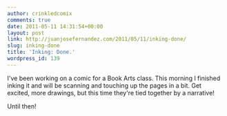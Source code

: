 ```yaml
---
author: crinkledcomix
comments: true
date: 2011-05-11 14:31:54+00:00
layout: post
link: http://juanjosefernandez.com/2011/05/11/inking-done/
slug: inking-done
title: 'Inking: Done.'
wordpress_id: 139
---
```


I've been working on a comic for a Book Arts class. This morning I finished inking it and will be scanning and touching up the pages in a bit. Get excited, more drawings, but this time they're tied together by a narrative!

Until then!
